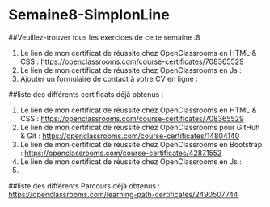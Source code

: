 # Semaine8-SimplonLine
##Veuillez-trouver tous les exercices de cette semaine :8

1. Le lien de mon certificat de réussite chez OpenClassrooms en HTML & CSS : https://openclassrooms.com/course-certificates/708365529
3. Le lien de mon certificat de réussite chez OpenClassrooms en Js :
4. Ajouter un formulaire de contact à votre CV en ligne : 








##liste des différents certificats déjà obtenus : 
1. Le lien de mon certificat de réussite chez OpenClassrooms en HTML & CSS : https://openclassrooms.com/course-certificates/708365529
2. Le lien de mon certificat de réussite chez OpenClassrooms pour GitHuh & Git : https://openclassrooms.com/course-certificates/14804140
2. Le lien de mon certificat de réussite chez OpenClassrooms en Bootstrap : https://openclassrooms.com/course-certificates/42871552
3. Le lien de mon certificat de réussite chez OpenClassrooms en Js :
4. 



##liste des différents Parcours déjà obtenus : 
https://openclassrooms.com/learning-path-certificates/2490507744
